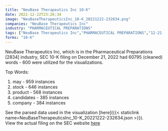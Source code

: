 ```yaml
---
title: "NeuBase Therapeutics Inc 10-K"
date: 2022-12-22T23:26:34
image: "NeuBaseTherapeuticsInc_10-K_20221222-232634.png"
companies: "NeuBase Therapeutics Inc"
industry: "PHARMACEUTICAL PREPARATIONS"
tags: ["NeuBase Therapeutics Inc","PHARMACEUTICAL PREPARATIONS","12-21-2022","10-K"]
forms: "10-K"
---
```

NeuBase Therapeutics Inc, which is in the Pharmaceutical Preparations [2834] industry, SEC 10-K filing on December 21, 2022 had 60795 (cleaned) words - 600 were utilized for the visualizations.

Top Words:
1. may - 959 instances
2. stock - 646 instances
3. product - 568 instances
4. candidates - 385 instances
5. company - 384 instances


See the parsed data used in the visualization [here]({{< staticlink name=NeuBaseTherapeuticsInc_10-K_20221222-232634.json >}}).  
View the actual filing on the SEC website [here](https://www.sec.gov/Archives/edgar/data/1173281/0001410578-22-003576.txt)